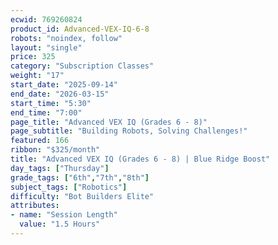 ```yaml
---
ecwid: 769260824
product_id: Advanced-VEX-IQ-6-8
robots: "noindex, follow"
layout: "single"
price: 325
category: "Subscription Classes"
weight: "17"
start_date: "2025-09-14"
end_date: "2026-03-15"
start_time: "5:30"
end_time: "7:00"
page_title: "Advanced VEX IQ (Grades 6 - 8)"
page_subtitle: "Building Robots, Solving Challenges!"
featured: 166
ribbon: "$325/month"
title: "Advanced VEX IQ (Grades 6 - 8) | Blue Ridge Boost"
day_tags: ["Thursday"]
grade_tags: ["6th","7th","8th"]
subject_tags: ["Robotics"]
difficulty: "Bot Builders Elite"
attributes:
- name: "Session Length"
  value: "1.5 Hours"
---
```

